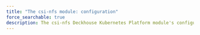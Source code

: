```yaml
---
title: "The csi-nfs module: configuration"
force_searchable: true
description: The csi-nfs Deckhouse Kubernetes Platform module's configuration.
---
```


<!-- SCHEMA -->
